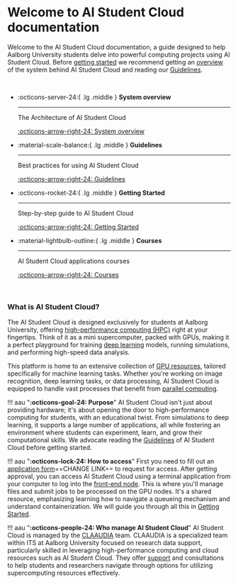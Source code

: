 <div id="service-window-warning" style="display: none;" markdown>
???+ warning "<span id="time-to-window"></span> to the next service window"

    We will be performing a scheduled maintenance on the AI Student Cloud. The routine maintenance will take place <span id="service-date" style="font-weight: bold;"></span> between <span style="font-weight: bold;">00:01 and 23:59</span>. AI Student Cloud will be unavailable throughout most of the day. You can still submit new jobs until the beginning of the service window. For jobs that may exceed the service window, please ensure to set a maximum runtime using the parameter `--time` that concludes before <span style="font-weight: bold;">23:59</span> the day preceding the service window. Read more about the `--time` parameter [here](/advanced-guides/setting-a-time-limit). Otherwise, these jobs will not be able to start until after the maintenance period. You will receive email notifications ==1 month, 14 days, and 1 day== prior to the scheduled maintenance window.
 
    If you have any further questions please refer your question to CLAAUDIA through the [AAU service portal](https://www.serviceportal.aau.dk/).

</div>

# Welcome to AI Student Cloud documentation

Welcome to the AI Student Cloud documentation, a guide designed to help Aalborg University students delve into powerful computing projects using AI Student Cloud. Before [getting started](/getting-started/preperation) we recommend getting an [overview](/system-overview) of the system behind AI Student Cloud and reading our [Guidelines](/guidelines).

<br>

<div class="grid cards" markdown>

-   :octicons-server-24:{ .lg .middle } __System overview__

    ---

    The Architecture of AI Student Cloud

    [:octicons-arrow-right-24: System overview](/system-overview)

-   :material-scale-balance:{ .lg .middle } __Guidelines__

    ---

    Best practices for using AI Student Cloud

    [:octicons-arrow-right-24: Guidelines](/guidelines)

-   :octicons-rocket-24:{ .lg .middle } __Getting Started__

    ---

    Step-by-step guide to AI Student Cloud

    [:octicons-arrow-right-24: Getting Started](/getting-started/preperation)

-   :material-lightbulb-outline:{ .lg .middle } __Courses__

    ---

    AI Student Cloud applications courses

    [:octicons-arrow-right-24: Courses](/courses/terminal-basics)

</div>

<br>

### What is AI Student Cloud?
The AI Student Cloud is designed exclusively for students at Aalborg University, offering [high-performance computing (HPC)](https://www.researcher.aau.dk/guides/research-data/high-performance-computing/introduction-to-hpc) right at your fingertips. Think of it as a mini supercomputer, packed with GPUs, making it a perfect playground for training [deep learning](/glossery/#deep-learning) models, running simulations, and performing high-speed data analysis.

This platform is home to an extensive collection of [GPU resources](/system-overview/#overview-of-compute-nodes), tailored specifically for machine learning tasks. Whether you're working on image recognition, deep learning tasks, or data processing, AI Student Cloud is equipped to handle vast processes that benefit from [parallel computing](/glossery/#parallel-computing).

!!! aau "<span class="no-callout-icon" style="color: var(--md-primary-fg-color); font-weight: 700;">:octicons-goal-24: Purpose</span>"
    AI Student Cloud isn't just about providing hardware; it's about opening the door to high-performance computing for students, with an educational twist. From simulations to deep learning, it supports a large number of applications, all while fostering an environment where students can experiment, learn, and grow their computational skills. We advocate reading the [Guidelines](/guidelines) of AI Student Cloud before getting started.

!!! aau "<span class="no-callout-icon" style="color: var(--md-primary-fg-color); font-weight: 700;">:octicons-lock-24: How to access</span>"
    First you need to fill out an [application form](#)==CHANGE LINK== to request for access. After getting approval, you can access AI Student Cloud using a terminal application from your computer to log into the [front-end node](/glossery/#front-end-node). This is where you'll manage files and submit jobs to be processed on the GPU nodes. It's a shared resource, emphasizing learning how to navigate a queueing mechanism and understand containerization. We will guide you through all this in [Getting Started](/getting-started/preperation).

!!! aau "<span class="no-callout-icon" style="color: var(--md-primary-fg-color); font-weight: 700;">:octicons-people-24: Who manage AI Student Cloud</span>"
    AI Student Cloud is managed by the [CLAAUDIA](https://www.researcher.aau.dk/contact/claaudia) team. CLAAUDIA is a specialized team within ITS at Aalborg University focused on research data support, particularly skilled in leveraging high-performance computing and cloud resources such as AI Student Cloud. They offer [support](/support) and consultations to help students and researchers navigate through options for utilizing supercomputing resources effectively.

<script src="javascripts/serviceWindow.js"></script>